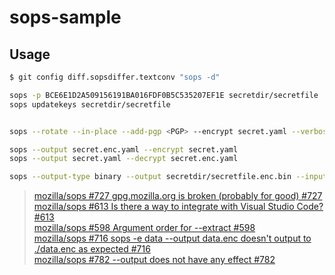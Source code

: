 # sops-sample

## Usage

```sh
$ git config diff.sopsdiffer.textconv "sops -d"

sops -p BCE6E1D2A509156191BA016FDF0B5C535207EF1E secretdir/secretfile
sops updatekeys secretdir/secretfile


sops --rotate --in-place --add-pgp <PGP> --encrypt secret.yaml --verbose

sops --output secret.enc.yaml --encrypt secret.yaml
sops --output secret.yaml --decrypt secret.enc.yaml

sops --output-type binary --output secretdir/secretfile.enc.bin --input-type binary --encrypt secretdir/secretfile --verbose
```

> [mozilla/sops #727 gpg.mozilla.org is broken (probably for good) #727](https://github.com/mozilla/sops/issues/727)  
> [mozilla/sops #613 Is there a way to integrate with Visual Studio Code? #613](https://github.com/mozilla/sops/issues/613)  
> [mozilla/sops #598 Argument order for --extract #598](https://github.com/mozilla/sops/issues/598)  
> [mozilla/sops #716 sops -e data --output data.enc doesn't output to ./data.enc as expected #716](https://github.com/mozilla/sops/issues/716)  
> [mozilla/sops #782 --output <value> does not have any effect #782](https://github.com/mozilla/sops/issues/782)  
